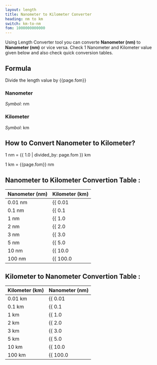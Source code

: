 ```yaml
---
layout: length
title: Nanometer to Kilometer Converter
heading: nm to km
switch: km-to-nm
fom: 1000000000000
---
```


Using Length Converter tool you can converte **Nanometer (nm)** to **Nanometer (nm)** or vice versa. Check 1 Nanometer and Kilometer value given below and also check quick conversion tables.

## Formula
Divide the length value by {{page.fom}}

### Nanometer
*Symbol*: nm

### Kilometer
*Symbol*: km

## How to Convert Nanometer to Kilometer?
1 nm = {{ 1.0 | divided_by: page.fom }} km

1 km = {{page.fom}} nm

## Nanometer to Kilometer Convertion Table :

| Nanometer (nm) | Kilometer (km) |
| ---- | ---- |
| 0.01 nm | {{ 0.01 | divided_by: page.fom | round: 12 }} km |
| 0.1 nm | {{ 0.1 | divided_by: page.fom | round: 12 }} km |
| 1 nm | {{ 1.0 | divided_by: page.fom | round: 12 }} km |
| 2 nm | {{ 2.0 | divided_by: page.fom | round: 12 }} km |
| 3 nm | {{ 3.0 | divided_by: page.fom | round: 12 }} km |
| 5 nm | {{ 5.0 | divided_by: page.fom | round: 12 }} km |
| 10 nm | {{ 10.0 | divided_by: page.fom | round: 12 }} km |
| 100 nm | {{ 100.0 | divided_by: page.fom | round: 12 }} km |

## Kilometer to Nanometer Convertion Table :

| Kilometer (km) | Nanometer (nm) |
| ---- | ---- |
| 0.01 km | {{ 0.01 | times: page.fom | round: 12 }} nm |
| 0.1 km | {{ 0.1 | times: page.fom | round: 12 }} nm |
| 1 km | {{ 1.0 | times: page.fom | round: 12 }} nm |
| 2 km | {{ 2.0 | times: page.fom | round: 12 }} nm |
| 3 km | {{ 3.0 | times: page.fom | round: 12 }} nm |
| 5 km | {{ 5.0 | times: page.fom | round: 12 }} nm |
| 10 km | {{ 10.0 | times: page.fom | round: 12 }} nm |
| 100 km | {{ 100.0 | times: page.fom | round: 12 }} nm |

<script>
selectInput[0].selected = true
selectOutput[8].selected = true
</script>
